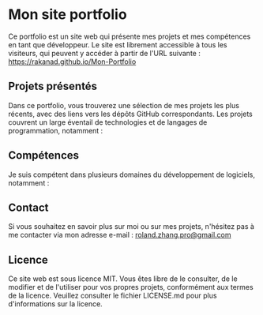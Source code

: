 # Mon site portfolio
Ce portfolio est un site web qui présente mes projets et mes compétences en tant que développeur. Le site est librement accessible à tous les visiteurs, qui peuvent y accéder à partir de l'URL suivante : https://rakanad.github.io/Mon-Portfolio

## Projets présentés
 
Dans ce portfolio, vous trouverez une sélection de mes projets les plus récents, avec des liens vers les dépôts GitHub correspondants. Les projets couvrent un large éventail de technologies et de langages de programmation, notamment :


## Compétences
 
Je suis compétent dans plusieurs domaines du développement de logiciels, notamment :


## Contact
Si vous souhaitez en savoir plus sur moi ou sur mes projets, n'hésitez pas à me contacter via mon adresse e-mail : roland.zhang.pro@gmail.com

## Licence
Ce site web est sous licence MIT. Vous êtes libre de le consulter, de le modifier et de l'utiliser pour vos propres projets, conformément aux termes de la licence. Veuillez consulter le fichier LICENSE.md pour plus d'informations sur la licence.


